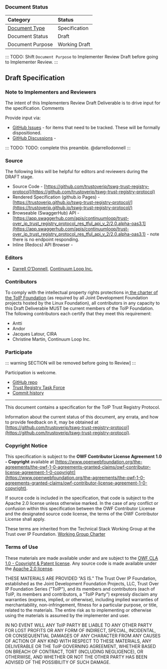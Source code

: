 
[//]: # (Pandoc Formatting Macros)

[//]: # (::: headertitle)

[//]: # (Header)

[//]: # (:::)


### Document Status

Category | Status 
:--- | :-------------- 
[Document Type](https://wiki.trustoverip.org/display/HOME/ToIP+Deliverable+Types%2C+Stages%2C+and+Processes) | Specification
Document Status | Draft 
Document Purpose | Working Draft

::: TODO:
Shift `Document Purpose` to Implementer Review Draft before going to Implementer Review.
:::


## Draft Specification

### Note to Implementers and Reviewers

The intent of this Implementers Review Draft Deliverable is to drive input for the specification. Comments 

Provide input via:
* [GitHub Issues](https://github.com/trustoverip/tswg-trust-registry-protocol/issues) - for items that need to be tracked. These will be formally dispositioned. 
* [GitHub Discussions](https://github.com/trustoverip/tswg-trust-registry-protocol/discussions) - 

::: TODO: 
TODO: complete this preamble. @darrellodonnell 
:::

### Source

The following links will be helpful for editors and reviewers during the DRAFT stage.

* Source Code - [https://github.com/trustoverip/tswg-trust-registry-protocol](https://github.com/trustoverip/tswg-trust-registry-protocol)
* Rendered Specification (github.io Pages) - [https://trustoverip.github.io/tswg-trust-registry-protocol/](https://trustoverip.github.io/tswg-trust-registry-protocol/) 
* Browseable (SwaggerHub) API - [https://app.swaggerhub.com/apis/continuumloop/trust-over_ip_trust_registry_protocol_res_tful_api_v_2/2.0.alpha-oas3.1](https://app.swaggerhub.com/apis/continuumloop/trust-over_ip_trust_registry_protocol_res_tful_api_v_2/2.0.alpha-oas3.1) - note there is no endpoint responding.
* Inline (Redocs) API Browser - 


### Editors

- [Darrell O'Donnell](https://github.com/darrellodonnell), [Continuum Loop Inc.](https://continuumloop.com/)

### Contributors

To comply with the intellectual property rights protections in[ the charter of the ToIP Foundation](https://docs.google.com/document/d/1hJ4YWH_efrYTRvzRI1N9YHwhUOyI_ScrPmI1D9T4_oc/edit?usp=sharing) (as required by all Joint Development Foundation projects hosted by the Linux Foundation), all contributors in any capacity to this Draft Deliverable MUST be current members of the ToIP Foundation. The following contributors each certify that they meet this requirement:

* Antti 
* Andor
* Jacques Latour, CIRA
* Christine Martin, Continuum Loop Inc.

### Participate 
::: warning 
SECTION will be removed before going to Review]
:::

Participation is welcome. 

* [GitHub repo](https://github.com/trustoverip/tswg-trust-registry-protocol)
* [Trust Registry Task Force](https://wiki.trustoverip.org/display/HOME/Trust+Registry+Task+Force)
* [Commit history](https://github.com/trustoverip/tswg-trust-registry-protocol/commits/main)

------------------------------------
This document contains a specification for the ToIP Trust Registry Protocol.

Information about the current status of this document, any errata, and how to provide feedback on it, may be obtained at
[https://github.com/trustoverip/tswg-trust-registry-protocol](https://github.com/trustoverip/tswg-trust-registry-protocol).

### Copyright Notice

This specification is subject to the **OWF Contributor License Agreement 1.0 - Copyright** available at
[https://www.openwebfoundation.org/the-agreements/the-owf-1-0-agreements-granted-claims/owf-contributor-license-agreement-1-0-copyright](https://www.openwebfoundation.org/the-agreements/the-owf-1-0-agreements-granted-claims/owf-contributor-license-agreement-1-0-copyright).

If source code is included in the specification, that code is subject to the Apache 2.0 license unless otherwise marked. In the case of any conflict or confusion within this specification between the OWF Contributor License and the designated source code license, the terms of the OWF Contributor License shall apply.

These terms are inherited from the Technical Stack Working Group at the Trust over IP Foundation. [Working Group Charter](https://trustoverip.org/wp-content/uploads/TSWG-2-Charter-Revision.pdf)


### Terms of Use

These materials are made available under and are subject to the [OWF CLA 1.0 - Copyright & Patent license](https://www.openwebfoundation.org/the-agreements/the-owf-1-0-agreements-granted-claims/owf-contributor-license-agreement-1-0-copyright-and-patent). Any source code is made available under the [Apache 2.0 license](https://www.apache.org/licenses/LICENSE-2.0.txt).

THESE MATERIALS ARE PROVIDED “AS IS.” The Trust Over IP Foundation, established as the Joint Development Foundation Projects, LLC, Trust Over IP Foundation Series ("ToIP"), and its members and contributors (each of ToIP, its members and contributors, a "ToIP Party") expressly disclaim any warranties (express, implied, or otherwise), including implied warranties of merchantability, non-infringement, fitness for a particular purpose, or title, related to the materials. The entire risk as to implementing or otherwise using the materials is assumed by the implementer and user. 

IN NO EVENT WILL ANY ToIP PARTY BE LIABLE TO ANY OTHER PARTY FOR LOST PROFITS OR ANY FORM OF INDIRECT, SPECIAL, INCIDENTAL, OR CONSEQUENTIAL DAMAGES OF ANY CHARACTER FROM ANY CAUSES OF ACTION OF ANY KIND WITH RESPECT TO THESE MATERIALS, ANY DELIVERABLE OR THE ToIP GOVERNING AGREEMENT, WHETHER BASED ON BREACH OF CONTRACT, TORT (INCLUDING NEGLIGENCE), OR OTHERWISE, AND WHETHER OR NOT THE OTHER PARTY HAS BEEN ADVISED OF THE POSSIBILITY OF SUCH DAMAGE.
